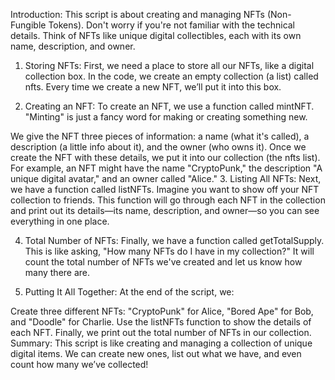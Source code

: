 Introduction: This script is about creating and managing NFTs (Non-Fungible Tokens). Don't worry if you're not familiar with the technical details. Think of NFTs like unique digital collectibles, each with its own name, description, and owner.

1. Storing NFTs:
First, we need a place to store all our NFTs, like a digital collection box. In the code, we create an empty collection (a list) called nfts. Every time we create a new NFT, we’ll put it into this box.

2. Creating an NFT:
To create an NFT, we use a function called mintNFT. "Minting" is just a fancy word for making or creating something new.

We give the NFT three pieces of information: a name (what it's called), a description (a little info about it), and the owner (who owns it).
Once we create the NFT with these details, we put it into our collection (the nfts list). For example, an NFT might have the name "CryptoPunk," the description "A unique digital avatar," and an owner called "Alice."
3. Listing All NFTs:
Next, we have a function called listNFTs. Imagine you want to show off your NFT collection to friends. This function will go through each NFT in the collection and print out its details—its name, description, and owner—so you can see everything in one place.

4. Total Number of NFTs:
Finally, we have a function called getTotalSupply. This is like asking, "How many NFTs do I have in my collection?" It will count the total number of NFTs we've created and let us know how many there are.

5. Putting It All Together:
At the end of the script, we:

Create three different NFTs: "CryptoPunk" for Alice, "Bored Ape" for Bob, and "Doodle" for Charlie.
Use the listNFTs function to show the details of each NFT.
Finally, we print out the total number of NFTs in our collection.
Summary: This script is like creating and managing a collection of unique digital items. We can create new ones, list out what we have, and even count how many we’ve collected!
